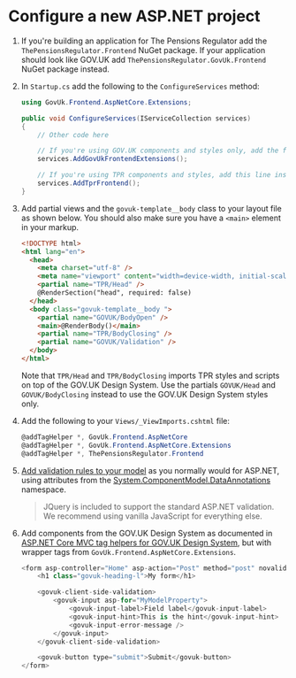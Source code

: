 # Configure a new ASP.NET project

1. If you're building an application for The Pensions Regulator add the `ThePensionsRegulator.Frontend` NuGet package. If your application should look like GOV.UK add `ThePensionsRegulator.GovUk.Frontend` NuGet package instead.

2. In `Startup.cs` add the following to the `ConfigureServices` method:

   ```csharp
   using GovUk.Frontend.AspNetCore.Extensions;

   public void ConfigureServices(IServiceCollection services)
   {
       // Other code here

       // If you're using GOV.UK components and styles only, add the following line
       services.AddGovUkFrontendExtensions();

       // If you're using TPR components and styles, add this line instead
       services.AddTprFrontend();
   }
   ```

3. Add partial views and the `govuk-template__body` class to your layout file as shown below. You should also make sure you have a `<main>` element in your markup.

   ```html
   <!DOCTYPE html>
   <html lang="en">
     <head>
       <meta charset="utf-8" />
       <meta name="viewport" content="width=device-width, initial-scale=1.0" />
       <partial name="TPR/Head" />
       @RenderSection("head", required: false)
     </head>
     <body class="govuk-template__body ">
       <partial name="GOVUK/BodyOpen" />
       <main>@RenderBody()</main>
       <partial name="TPR/BodyClosing" />
       <partial name="GOVUK/Validation" />
     </body>
   </html>
   ```

   Note that `TPR/Head` and `TPR/BodyClosing` imports TPR styles and scripts on top of the GOV.UK Design System. Use the partials `GOVUK/Head` and `GOVUK/BodyClosing` instead to use the GOV.UK Design System styles only.

4. Add the following to your `Views/_ViewImports.cshtml` file:

   ```csharp
   @addTagHelper *, GovUk.Frontend.AspNetCore
   @addTagHelper *, GovUk.Frontend.AspNetCore.Extensions
   @addTagHelper *, ThePensionsRegulator.Frontend
   ```

5. [Add validation rules to your model](https://docs.microsoft.com/en-us/aspnet/core/tutorials/first-mvc-app/validation?view=aspnetcore-5.0) as you normally would for ASP.NET, using attributes from the [System.ComponentModel.DataAnnotations](https://docs.microsoft.com/en-us/dotnet/api/system.componentmodel.dataannotations?view=net-5.0) namespace.

   > JQuery is included to support the standard ASP.NET validation. We recommend using vanilla JavaScript for everything else.

6. Add components from the GOV.UK Design System as documented in [ASP.NET Core MVC tag helpers for GOV.UK Design System](https://github.com/gunndabad/govuk-frontend-aspnetcore), but with wrapper tags from `GovUk.Frontend.AspNetCore.Extensions`.

   ```csharp
   <form asp-controller="Home" asp-action="Post" method="post" novalidate>
       <h1 class="govuk-heading-l">My form</h1>

       <govuk-client-side-validation>
           <govuk-input asp-for="MyModelProperty">
               <govuk-input-label>Field label</govuk-input-label>
               <govuk-input-hint>This is the hint</govuk-input-hint>
               <govuk-input-error-message />
           </govuk-input>
       </govuk-client-side-validation>

       <govuk-button type="submit">Submit</govuk-button>
   </form>
   ```
